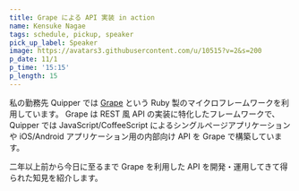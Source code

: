 ```yaml
---
title: Grape による API 実装 in action
name: Kensuke Nagae
tags: schedule, pickup, speaker
pick_up_label: Speaker
image: https://avatars3.githubusercontent.com/u/10515?v=2&s=200
p_date: 11/1
p_time: '15:15'
p_length: 15
---
```


私の勤務先 Quipper では [Grape](https://github.com/intridea/grape) という Ruby 製のマイクロフレームワークを利用しています。 Grape は REST 風 API の実装に特化したフレームワークで、 Quipper では JavaScript/CoffeeScript によるシングルページアプリケーションや iOS/Android アプリケーション用の内部向け API を Grape で構築しています。

二年以上前から今日に至るまで Grape を利用した API を開発・運用してきて得られた知見を紹介します。
